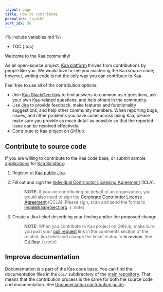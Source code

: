 ```yaml
---
layout: page
title: How to contribute
permalink: /:path/
sort_idx: 50
---
```


{% include variables.md %}

* TOC
{:toc}

Welcome to the Kaa community!

As an open-source project, [Kaa platform]({{root_url}}Glossary/#kaa-platform) thrives from contributions by people like you.
We would love to see you mastering the Kaa source code; however, writing code is not the only way you can contribute to Kaa.

Feel free to use all of the contribution options:

- Join [Kaa StackOverflow](http://stackoverflow.com/questions/tagged/kaa) to find answers to common user questions, ask your own Kaa-related questions, and help others in the community.
- Use [Jira](http://jira.kaaproject.org/browse/KAA/) to provide feedback, make features and functionality suggestions, and help other community members.
When reporting bugs, issues, and other problems you have come across using Kaa, please make sure you provide as much detail as possible so that the reported issue can be resolved effectively.
- Contribute to Kaa project on [GitHub](https://github.com/kaaproject/kaa).

## Contribute to source code

If you are willing to contribute to the Kaa code base, or submit sample [applications]({{root_url}}Glossary/#kaa-application) for [Kaa Sandbox]({{root_url}}Glossary/#kaa-sandbox):

1. Register at [Kaa public Jira](http://jira.kaaproject.org/browse/KAA/).

2. Fill out and sign the [Individual Contributor Licensing Agreement](http://www.kaaproject.org/Uploads/ICLA.pdf) (ICLA).

	>**NOTE:** If you are contributing on behalf of an organization, you would also need to sign the [Corporate Contributor License Agreement](http://www.kaaproject.org/Uploads/CCLA.pdf) (CCLA).
	>Please sign, scan and send the forms to [legal@kaaproject.org](mailto:legal@kaaproject.org).
	{:.note}

3. Create a Jira ticket describing your finding and/or the proposed change.

	>**NOTE:** When you contribute to Kaa project on GitHub, make sure you post your [pull request](https://help.github.com/articles/using-pull-requests/) link in the comments section of the related Jira ticket and change the ticket status to **In review**.
	>See [Git flow]({{root_url}}Customization-guide/How-to-contribute/Git-flow/).
	{:.note}

## Improve documentation

Documentation is a part of the Kaa code base.
You can find the documentation files in the `doc/` subdirectory of the [main repository](https://github.com/kaaproject/kaa).
That means that the contribution process is the same for both the source code and documentation.
See [Documentation contribution guide]({{root_url}}Customization-guide/How-to-contribute/Contribution-guide/).
